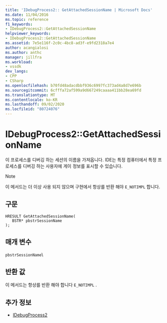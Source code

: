 ```yaml
---
title: 'IDebugProcess2:: GetAttachedSessionName | Microsoft Docs'
ms.date: 11/04/2016
ms.topic: reference
f1_keywords:
- IDebugProcess2::GetAttachedSessionName
helpviewer_keywords:
- IDebugProcess2::GetAttachedSessionName
ms.assetid: 7e5e116f-2c0c-4bc8-ad3f-e9fd2318a7e4
author: acangialosi
ms.author: anthc
manager: jillfra
ms.workload:
- vssdk
dev_langs:
- CPP
- CSharp
ms.openlocfilehash: b70fd48adacdbbf936c6997fc373ad4a8d7e696b
ms.sourcegitcommit: 6cfffa72af599a9d667249caaaa411bb28ea69fd
ms.translationtype: MT
ms.contentlocale: ko-KR
ms.lasthandoff: 09/02/2020
ms.locfileid: "80724076"
---
```

# <a name="idebugprocess2getattachedsessionname"></a>IDebugProcess2::GetAttachedSessionName
이 프로세스를 디버깅 하는 세션의 이름을 가져옵니다. IDE는 특정 컴퓨터에서 특정 프로세스를 디버깅 하는 사용자에 게이 정보를 표시할 수 있습니다.

> [!NOTE]
> 이 메서드는 더 이상 사용 되지 않으며 구현에서 항상를 반환 해야 `E_NOTIMPL` 합니다.

## <a name="syntax"></a>구문

```
HRESULT GetAttachedSessionName(
   BSTR* pbstrSessionName
);
```

## <a name="parameters"></a>매개 변수
`pbstrSessionName`\

## <a name="return-value"></a>반환 값
 이 메서드는 항상를 반환 해야 합니다 `E_NOTIMPL` .

## <a name="see-also"></a>추가 정보
- [IDebugProcess2](../../../extensibility/debugger/reference/idebugprocess2.md)

